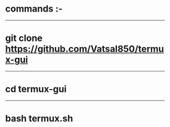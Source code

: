 # commands :-
____________
# git clone https://github.com/Vatsal850/termux-gui
-----------------------------------------------------
# cd termux-gui
_______________
# bash termux.sh
